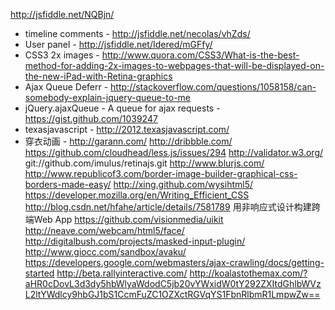 http://jsfiddle.net/NQBjn/
- timeline comments - http://jsfiddle.net/necolas/vhZds/
- User panel        - http://jsfiddle.net/Idered/mGFfy/
- CSS3  2x images   - http://www.quora.com/CSS3/What-is-the-best-method-for-adding-2x-images-to-webpages-that-will-be-displayed-on-the-new-iPad-with-Retina-graphics
- Ajax Queue Deferr - http://stackoverflow.com/questions/1058158/can-somebody-explain-jquery-queue-to-me
- jQuery.ajaxQueue - A queue for ajax requests - https://gist.github.com/1039247
- texasjavascript -  http://2012.texasjavascript.com/
- 穿衣动画 -  http://garann.com/
http://dribbble.com/
https://github.com/cloudhead/less.js/issues/294
http://validator.w3.org/
git://github.com/imulus/retinajs.git
http://www.blurjs.com/
http://www.republicof3.com/border-image-builder-graphical-css-borders-made-easy/
http://xing.github.com/wysihtml5/
https://developer.mozilla.org/en/Writing_Efficient_CSS
http://blog.csdn.net/hfahe/article/details/7581789  用非响应式设计构建跨端Web App
https://github.com/visionmedia/uikit
http://neave.com/webcam/html5/face/
http://digitalbush.com/projects/masked-input-plugin/
http://www.giocc.com/sandbox/avaku/
https://developers.google.com/webmasters/ajax-crawling/docs/getting-started
http://beta.rallyinteractive.com/
http://koalastothemax.com/?aHR0cDovL3d3dy5hbWlyaWdodC5jb20vYWxidW0tY292ZXItdGhlbWVzL2ltYWdlcy9hbGJ1bS1CcmFuZC1OZXctRGVqYS1FbnRlbmR1LmpwZw==
